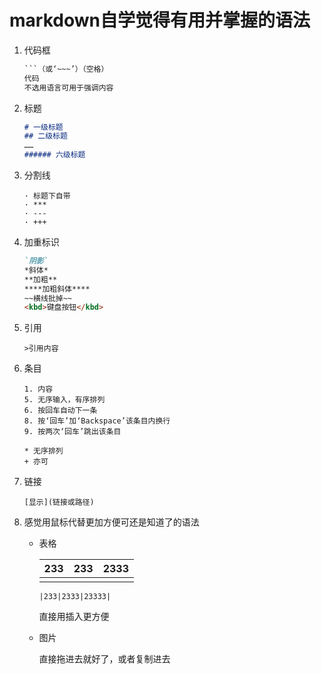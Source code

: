 # markdown自学觉得有用并掌握的语法

1. 代码框

   ```markdown
   ​```（或‘~~~’）（空格）
   代码
   不选用语言可用于强调内容
   ```

2. 标题

   ```markdown
   # 一级标题
   ## 二级标题
   ……
   ###### 六级标题
   ```

3. 分割线

   ```
   · 标题下自带
   · ***
   · ---
   · +++
   ```

4. 加重标识

   ```markdown
   `阴影`
   *斜体*
   **加粗**
   ****加粗斜体****
   ~~横线批掉~~
   <kbd>键盘按钮</kbd>
   ```

5. 引用

   ```
   >引用内容
   ```

6. 条目

   ```
   1. 内容
   5. 无序输入，有序排列
   6. 按回车自动下一条
   8. 按‘回车’加‘Backspace’该条目内换行
   9. 按两次‘回车’跳出该条目
   
   * 无序排列
   + 亦可
   ```

7. 链接

   ```
   [显示](链接或路径)
   ```

   

8. 感觉用鼠标代替更加方便可还是知道了的语法

   * 表格

     | 233  | 233  | 2333 |
     | ---- | ---- | ---- |
     |      |      |      |

     ```
     |233|2333|23333|
     ```

     直接用插入更方便

   * 图片

     直接拖进去就好了，或者复制进去